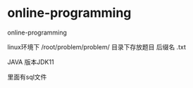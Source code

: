 # online-programming
online-programming


linux环境下  /root/problem/problem/ 目录下存放题目  后缀名 .txt

JAVA 版本JDK11


里面有sql文件
